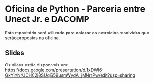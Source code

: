 # Oficina de Python - Parceria entre Unect Jr. e DACOMP

Este repositório será utilizado para colocar os exercícios resolvidos que serão propostos na oficina.

## Slides

Os slides estão disponíveis em: https://docs.google.com/presentation/d/1xDWI6-GxYirtNrUCHC2j8SUqiS59usmWydA_jMNrrPw/edit?usp=sharing
